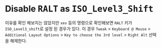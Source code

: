 
# Disable <kbd>RALT</kbd>  as <kbd>ISO_Level3_Shift</kbd>


이유를 확인 해보지는 않았지만 `xev` 등의 명령으로 확인해보면 `RALT` 키가 `ISO_Level3_shift`로 설정 된 경우가 있다. 이 경우  `Tweak` > `Keyboard @ Mouse` > `Additional Layout Options` > `Key to choose the 3rd level` > `Right Alt` 선택을 해제한다.
<!--stackedit_data:
eyJoaXN0b3J5IjpbLTE1ODg1MDAwNjRdfQ==
-->